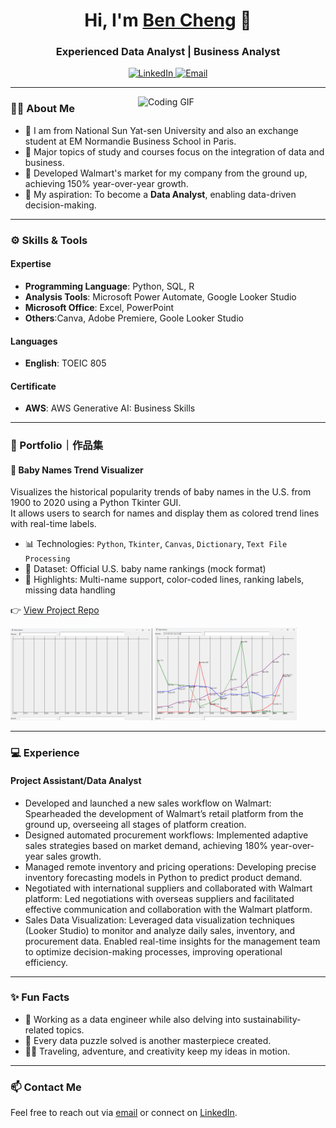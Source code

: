 <h1 align="center">Hi, I'm <a href="https://github.com/WeiJ-Cheng/Resume/">Ben Cheng</a> 👋</h1>
<h3 align="center">Experienced Data Analyst | Business  Analyst </h3>

<p align="center">
  <a href="www.linkedin.com/in/wei-7en-chen9">
    <img src="https://img.shields.io/badge/LinkedIn-weijen-30302f?style=for-the-badge&logo=linkedin" alt="LinkedIn" />
  </a>
  <a href="a26591349@gmail.com">
    <img src="https://img.shields.io/badge/Email-a26591349@gmail.com-30302f?style=for-the-badge&logo=gmail" alt="Email" />
  </a>
</p>

---

<img align="right" src="https://media.giphy.com/media/qgQUggAC3Pfv687qPC/giphy.gif" width="300" alt="Coding GIF" />

### 👨‍💻 About Me
- 💼 I am from National Sun Yat-sen University and also an exchange student at EM Normandie Business School in Paris.
- 🌟 Major topics of study and courses focus on the integration of data and business.
- 🚀 Developed Walmart's market for my company from the ground up, achieving 150% year-over-year growth.
- 🎯 My aspiration: To become a **Data Analyst**, enabling data-driven decision-making.

---

### ⚙️ Skills & Tools

#### **Expertise**
- **Programming Language**: Python, SQL, R
- **Analysis Tools**: Microsoft Power Automate, Google Looker Studio
- **Microsoft Office**: Excel, PowerPoint
- **Others**:Canva, Adobe Premiere, Goole Looker Studio

#### **Languages**
- **English**: TOEIC 805

#### **Certificate**
- **AWS**: AWS Generative AI: Business Skills
---

### 📁 Portfolio｜作品集

#### 🍼 Baby Names Trend Visualizer

Visualizes the historical popularity trends of baby names in the U.S. from 1900 to 2020 using a Python Tkinter GUI.  
It allows users to search for names and display them as colored trend lines with real-time labels.

- 📊 Technologies: `Python`, `Tkinter`, `Canvas`, `Dictionary`, `Text File Processing`
- 📂 Dataset: Official U.S. baby name rankings (mock format)
- 🧠 Highlights: Multi-name support, color-coded lines, ranking labels, missing data handling

👉 [View Project Repo](https://github.com/WeiJ-Cheng/baby-names-visualizer)

<p align="left">
  <img src="https://raw.githubusercontent.com/WeiJ-Cheng/baby-names-visualizer/main/data/Pic1.png" width="45%" />
  <img src="https://raw.githubusercontent.com/WeiJ-Cheng/baby-names-visualizer/main/data/Pic2.png" width="45%" />
</p>

---


### 💻 Experience

#### **Project Assistant/Data Analyst**
- Developed and launched a new sales workflow on Walmart: Spearheaded the development of Walmart’s retail platform from the ground up, overseeing all stages of platform creation.
- Designed automated procurement workflows: Implemented adaptive sales strategies based on market demand, achieving 180% year-over-year sales growth.
- Managed remote inventory and pricing operations: Developing precise inventory forecasting models in Python to predict product demand.
- Negotiated with international suppliers and collaborated with Walmart platform: Led negotiations with overseas suppliers and facilitated effective communication and collaboration with the Walmart platform.
- Sales Data Visualization: Leveraged data visualization techniques (Looker Studio) to monitor and analyze daily sales, inventory, and procurement data. Enabled real-time insights for the management team to optimize decision-making processes, improving operational efficiency.

---
### ✨ Fun Facts
- 🤹 Working as a data engineer while also delving into sustainability-related topics.
- 🎯 Every data puzzle solved is another masterpiece created.
- 🚴‍♂️ Traveling, adventure, and creativity keep my ideas in motion.

---

### 📫 Contact Me
Feel free to reach out via [email](mailto:a26591349@gmail.com) or connect on [LinkedIn](www.linkedin.com/in/wei-7en-chen9).
